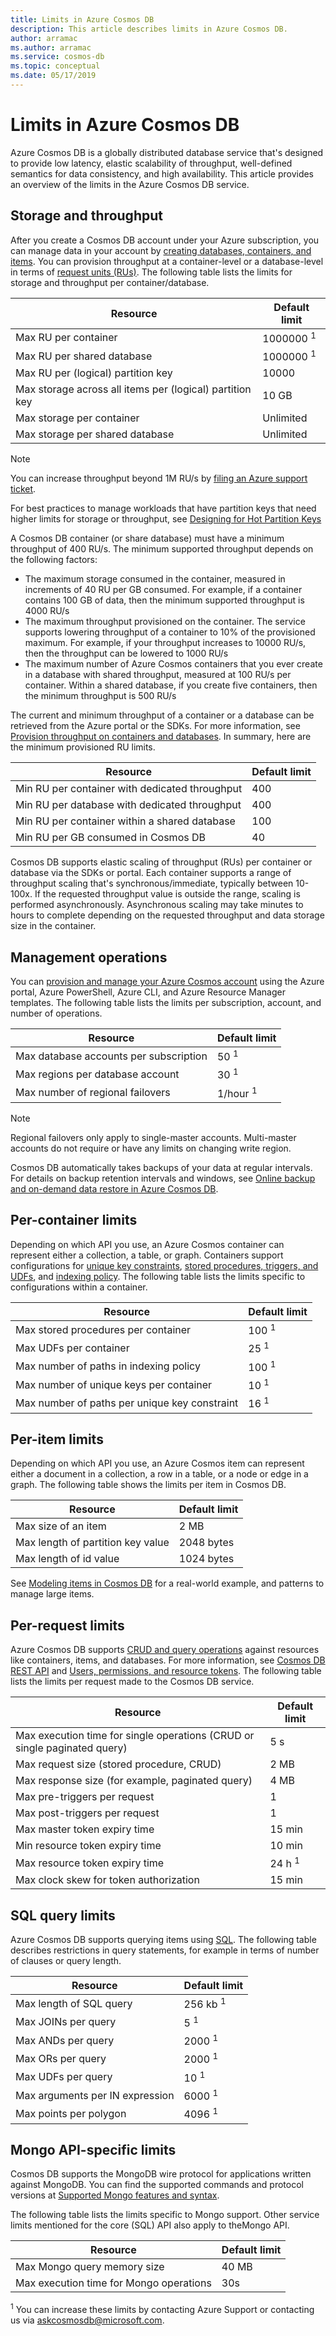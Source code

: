 ```yaml
---
title: Limits in Azure Cosmos DB
description: This article describes limits in Azure Cosmos DB.
author: arramac
ms.author: arramac
ms.service: cosmos-db
ms.topic: conceptual
ms.date: 05/17/2019
---
```


# Limits in Azure Cosmos DB
Azure Cosmos DB is a globally distributed database service that's designed to provide low latency, elastic scalability of throughput, well-defined semantics for data consistency, and high availability. This article provides an overview of the limits in the Azure Cosmos DB service.

## Storage and throughput

After you create a Cosmos DB account under your Azure subscription, you can manage data in your account by [creating databases, containers, and items](databases-containers-items.md). You can provision throughput at a container-level or a database-level in terms of [request units (RUs)](request-units.md). The following table lists the limits for storage and throughput per container/database.

| Resource | Default limit |
| --- | --- |
| Max RU per container | 1000000 <sup>1</sup>|
| Max RU per shared database | 1000000 <sup>1</sup>|
| Max RU per (logical) partition key | 10000 |
| Max storage across all items per (logical) partition key| 10 GB |
| Max storage per container | Unlimited |
| Max storage per shared database | Unlimited |

> [!NOTE]
> You can increase throughput beyond 1M RU/s by [filing an Azure support ticket](https://docs.microsoft.com/azure/azure-supportability/how-to-create-azure-support-request).
>
> For best practices to manage workloads that have partition keys that need higher limits for storage or throughput, see [Designing for Hot Partition Keys](how-to-model-partition-example.md)
>

A Cosmos DB container (or share database) must have a minimum throughput of 400 RU/s. The minimum supported throughput depends on the following factors:

* The maximum storage consumed in the container, measured in increments of 40 RU per GB consumed. For example, if a container contains 100 GB of data, then the minimum supported throughput is 4000 RU/s
* The maximum throughput provisioned on the container. The service supports lowering throughput of a container to 10% of the provisioned maximum. For example, if your throughput increases to 10000 RU/s, then the throughput can be lowered to 1000 RU/s
* The maximum number of Azure Cosmos containers that you ever create in a database with shared throughput, measured at 100 RU/s per container. Within a shared database, if you create five containers, then the minimum throughput is 500 RU/s

The current and minimum throughput of a container or a database can be retrieved from the Azure portal or the SDKs. For more information, see [Provision throughput on containers and databases](set-throughput.md). In summary, here are the minimum provisioned RU limits. 

| Resource | Default limit |
| --- | --- |
| Min RU per container with dedicated throughput | 400 |
| Min RU per database with dedicated throughput | 400 |
| Min RU per container within a shared database | 100 |
| Min RU per GB consumed in Cosmos DB | 40 |

Cosmos DB supports elastic scaling of throughput (RUs) per container or database via the SDKs or portal. Each container supports a range of throughput scaling that's synchronous/immediate, typically between 10-100x. If the requested throughput value is outside the range, scaling is performed asynchronously. Asynchronous scaling may take minutes to hours to complete depending on the requested throughput and data storage size in the container.  

## Management operations
You can [provision and manage your Azure Cosmos account](how-to-manage-database-account.md) using the Azure portal, Azure PowerShell, Azure CLI, and Azure Resource Manager templates. The following table lists the limits per subscription, account, and number of operations.

| Resource | Default limit |
| --- | --- |
| Max database accounts per subscription |50 <sup>1</sup>|
| Max regions per database account |30 <sup>1</sup>|
| Max number of regional failovers |1/hour <sup>1</sup>|

> [!NOTE]
> Regional failovers only apply to single-master accounts. Multi-master accounts do not require or have any limits on changing write region.

Cosmos DB automatically takes backups of your data at regular intervals. For details on backup retention intervals and windows, see [Online backup and on-demand data restore in Azure Cosmos DB](online-backup-and-restore.md).

## Per-container limits
Depending on which API you use, an Azure Cosmos container can represent either a collection, a table, or graph. Containers support configurations for [unique key constraints](unique-keys.md), [stored procedures, triggers, and UDFs](stored-procedures-triggers-udfs.md), and [indexing policy](how-to-manage-indexing-policy.md). The following table lists the limits specific to configurations within a container. 

| Resource | Default limit |
| --- | --- |
| Max stored procedures per container |100 <sup>1</sup>|
| Max UDFs per container |25 <sup>1</sup>|
| Max number of paths in indexing policy|100 <sup>1</sup>|
| Max number of unique keys per container|10 <sup>1</sup>|
| Max number of paths per unique key constraint|16 <sup>1</sup>|

## Per-item limits
Depending on which API you use, an Azure Cosmos item can represent either a document in a collection, a row in a table, or a node or edge in a graph. The following table shows the limits per item in Cosmos DB. 

| Resource | Default limit |
| --- | --- |
| Max size of an item |2 MB |
| Max length of partition key value |2048 bytes |
| Max length of id value |1024 bytes |

See [Modeling items in Cosmos DB](how-to-model-partition-example.md) for a real-world example, and patterns to manage large items. 

## Per-request limits
Azure Cosmos DB supports [CRUD and query operations](https://docs.microsoft.com/rest/api/cosmos-db/) against resources like containers, items, and databases. For more information, see [Cosmos DB REST API](https://docs.microsoft.com/rest/api/cosmos-db/restful-interactions-with-cosmosdb-resources) and [Users, permissions, and resource tokens](secure-access-to-data.md). The following table lists the limits per request made to the Cosmos DB service.

| Resource | Default limit |
| --- | --- |
| Max execution time for single operations (CRUD or single paginated query)| 5 s |
| Max request size (stored procedure, CRUD)|2 MB |
| Max response size (for example, paginated query) |4 MB |
| Max pre-triggers per request| 1 |
| Max post-triggers per request| 1 |
| Max master token expiry time |15 min |
| Min resource token expiry time |10 min |
| Max resource token expiry time |24 h <sup>1</sup>|
| Max clock skew for token authorization| 15 min |
 
## SQL query limits
Azure Cosmos DB supports querying items using [SQL](how-to-sql-query.md). The following table describes restrictions in query statements, for example in terms of number of clauses or query length. 

| Resource | Default limit |
| --- | --- |
| Max length of SQL query| 256 kb <sup>1</sup>|
| Max JOINs per query| 5 <sup>1</sup>|
| Max ANDs per query| 2000 <sup>1</sup>|
| Max ORs per query| 2000 <sup>1</sup>|
| Max UDFs per query| 10 <sup>1</sup>|
| Max arguments per IN expression| 6000 <sup>1</sup>|
| Max points per polygon| 4096 <sup>1</sup>|

## Mongo API-specific limits
Cosmos DB supports the MongoDB wire protocol for applications written against MongoDB. You can find the supported commands and protocol versions at [Supported Mongo features and syntax](mongodb-feature-support.md). 

The following table lists the limits specific to Mongo support. Other service limits mentioned for the core (SQL) API also apply to theMongo API. 

| Resource | Default limit |
| --- | --- |
| Max Mongo query memory size | 40 MB |
| Max execution time for Mongo operations| 30s |

<sup>1</sup> You can increase these limits by contacting Azure Support or contacting us via askcosmosdb@microsoft.com.
